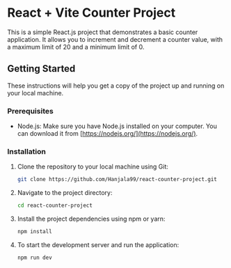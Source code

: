 # React + Vite Counter Project

This is a simple React.js project that demonstrates a basic counter application. It allows you to increment and decrement a counter value, with a maximum limit of 20 and a minimum limit of 0.

## Getting Started

These instructions will help you get a copy of the project up and running on your local machine.

### Prerequisites

- Node.js: Make sure you have Node.js installed on your computer. You can download it from [https://nodejs.org/](https://nodejs.org/).

### Installation

1. Clone the repository to your local machine using Git:

   ```bash
   git clone https://github.com/Hanjala99/react-counter-project.git

2. Navigate to the project directory:

   ```bash
   cd react-counter-project

3. Install the project dependencies using npm or yarn:

   ```bash
   npm install

4. To start the development server and run the application:

   ```bash
   npm run dev   